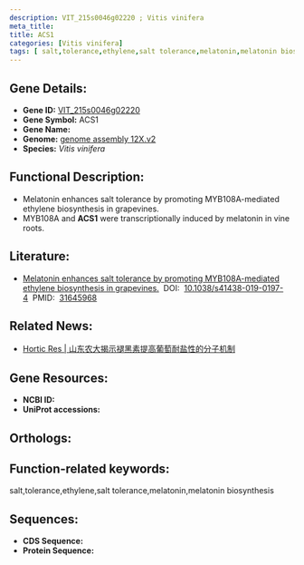 ```yaml
---
description: VIT_215s0046g02220 ; Vitis vinifera
meta_title:
title: ACS1
categories: [Vitis vinifera]
tags: [ salt,tolerance,ethylene,salt tolerance,melatonin,melatonin biosynthesis ]
---
```


## Gene Details:
- **Gene ID:**	[VIT_215s0046g02220]()
- **Gene Symbol:** ACS1
- **Gene Name:** 
- **Genome:** [genome assembly 12X.v2]()
- **Species:** *Vitis vinifera*

## Functional Description:
   - Melatonin enhances salt tolerance by promoting MYB108A-mediated ethylene biosynthesis in grapevines.
   - MYB108A and **ACS1** were transcriptionally induced by melatonin in vine roots.

## Literature:
   - [Melatonin enhances salt tolerance by promoting MYB108A-mediated ethylene biosynthesis in grapevines.]( https://academic.oup.com/hr/article/doi/10.1038/s41438-019-0197-4/6437863?login=true)&nbsp;&nbsp;DOI:&nbsp;&nbsp;[10.1038/s41438-019-0197-4](https://academic.oup.com/hr/article/doi/10.1038/s41438-019-0197-4/6437863?login=true)&nbsp;&nbsp;PMID:&nbsp;&nbsp;[31645968](https://pubmed.ncbi.nlm.nih.gov/31645968/)

## Related News:
   - [Hortic Res | 山东农大揭示褪黑素提高葡萄耐盐性的分子机制](https://mp.weixin.qq.com/s?__biz=MzIyOTY2NDYyNQ==&mid=2247493038&idx=2&sn=ebff1f75dca4581c63fa98894ca1f213&chksm=e8bd97b0dfca1ea6d6161b43abdc8f218f95b1f4b91772312c9ce4fff5c15e5b9122d9d9a089&scene=27#wechat_redirect)

## Gene Resources:
- **NCBI ID:** [](https://www.ncbi.nlm.nih.gov/gene/?term=)
- **UniProt accessions:** [](https://www.uniprot.org/uniprotkb//entry)

## Orthologs:


## Function-related keywords:
salt,tolerance,ethylene,salt tolerance,melatonin,melatonin biosynthesis

## Sequences:
- **CDS Sequence:**
- **Protein Sequence:**
